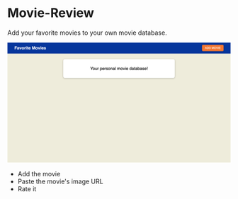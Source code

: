 # Movie-Review

Add your favorite movies to your own movie database.

![Screenshot](screenshot.png)

* Add the movie
* Paste the movie's image URL
* Rate it
